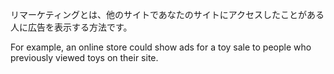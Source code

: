 リマーケティングとは、他のサイトであなたのサイトにアクセスしたことがある人に広告を表示する方法です。

For example, an online store could show ads for a toy sale to people who previously viewed toys on their site.
